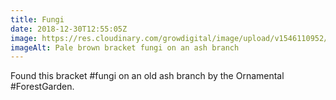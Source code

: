 ```yaml
---
title: Fungi
date: 2018-12-30T12:55:05Z
image: https://res.cloudinary.com/growdigital/image/upload/v1546110952/bracketfungi-AEC970ED.jpg
imageAlt: Pale brown bracket fungi on an ash branch
---
```


Found this bracket #fungi on an old ash branch by the Ornamental #ForestGarden. 
